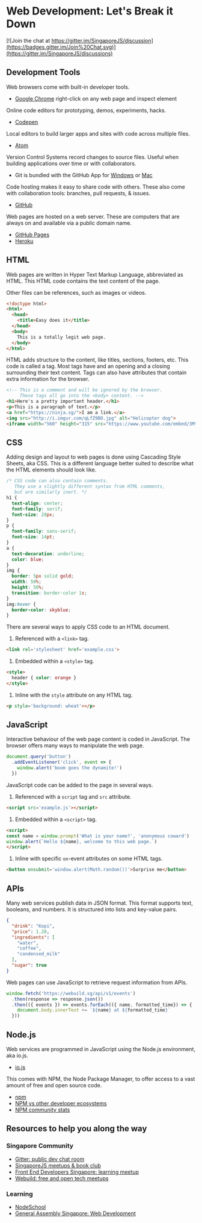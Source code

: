# Web Development: Let's Break it Down
[![Join the chat at https://gitter.im/SingaporeJS/discussion](https://badges.gitter.im/Join%20Chat.svg)](https://gitter.im/SingaporeJS/discussions)

## Development Tools
Web browsers come with built-in developer tools.
- [Google Chrome](https://www.google.com/chrome/browser/desktop/) right-click on any web page and inspect element

Online code editors for prototyping, demos, experiments, hacks.
- [Codepen](http://codepen.io/)

Local editors to build larger apps and sites with code across multiple files.
- [Atom](https://atom.io/)

Version Control Systems record changes to source files. Useful when building applications over time or with collaborators.
- Git is bundled with the GitHub App for [Windows](https://windows.github.com/) or [Mac](https://mac.github.com/)

Code hosting makes it easy to share code with others. These also come with collaboration tools: branches, pull requests, & issues.
- [GitHub](https://github.com/)

Web pages are hosted on a web server. These are computers that are always on and available via a public domain name.
- [GitHub Pages](https://pages.github.com/)
- [Heroku](https://www.heroku.com/)

## HTML
Web pages are written in Hyper Text Markup Language, abbreviated as HTML. This HTML code contains the text content of the page.

Other files can be references, such as images or videos.

```html
<!doctype html>
<html>
  <head>
    <title>Easy does it</title>
  </head>
  <body>
    This is a totally legit web page.
  </body>
</html>
```

HTML adds structure to the content, like titles, sections, footers, etc. This code is called a tag. Most tags have and an opening and a closing surrounding their text content. Tags can also have attributes that contain extra information for the browser.

```html
<!-- This is a comment and will be ignored by the browser.
     These tags all go into the <body> content. -->
<h1>Here's a pretty important header.</h1>
<p>This is a paragraph of text.</p>
<a href="https://ninja.sg/">I am a link.</a>
<img src="http://i.imgur.com/qLfZ9BO.jpg" alt="Helicopter dog">
<iframe width="560" height="315" src="https://www.youtube.com/embed/3MteSlpxCpo"></iframe>
```

## CSS
Adding design and layout to web pages is done using Cascading Style Sheets, aka CSS. This is a different language better suited to describe what the HTML elements should look like.

```css
/* CSS code can also contain comments.
   They use a slightly different syntax from HTML comments,
   but are similarly inert. */
h1 {
  text-align: center;
  font-family: serif;
  font-size: 28px;
}
p {
  font-family: sans-serif;
  font-size: 14pt;
}
a {
  text-decoration: underline;
  color: blue;
}
img {
  border: 5px solid gold;
  width: 50%;
  height: 50%;
  transition: border-color 1s;
}
img:hover {
  border-color: skyblue;
}
```
There are several ways to apply CSS code to an HTML document.
1. Referenced with a `<link>` tag.
  ```html
  <link rel='stylesheet' href='example.css'>
  ```
1. Embedded within a `<style>` tag.
  ```html
  <style>
    header { color: orange }
  </style>
  ```
1. Inline with the `style` attribute on any HTML tag.
  ```html
  <p style='background: wheat'></p>
  ```

## JavaScript
Interactive behaviour of the web page content is coded in JavaScript. The browser offers many ways to manipulate the web page.
```js
document.query('button')
  .addEventListener('click', event => {
    window.alert('boom goes the dynamite!')
  })
```
JavaScript code can be added to the page in several ways.
1. Referenced with a `script` tag and `src` attribute.
  ```html
  <script src='example.js'></script>
  ```
1. Embedded within a `<script>` tag.
```html
<script>
const name = window.prompt('What is your name?', 'anonymous coward')
window.alert(`Hello ${name}, welcome to this web page.`)
</script>
```
1. Inline with specific `on`-event attributes on some HTML tags.
```html
<button onsubmit='window.alert(Math.random())'>Surprise me</button>
```

## APIs
Many web services publish data in JSON format. This format supports text, booleans, and numbers. It is structured into lists and key-value pairs.
```json
{
  "drink": "Kopi",
  "price": 1.20,
  "ingredients": [
    "water",
    "coffee",
    "condensed_milk"
  ],
  "sugar": true
}
```
Web pages can use JavaScript to retrieve request information from APIs.
```js
window.fetch('https://webuild.sg/api/v1/events')
  .then(response => response.json())
  .then(({ events }) => events.forEach(({ name, formatted_time}) => {
    document.body.innerText += `${name} at ${formatted_time}`
  }))
```

## Node.js
Web services are programmed in JavaScript using the Node.js environment, aka io.js.
- [io.js](https://iojs.org/)

This comes with NPM, the Node Package Manager, to offer access to a vast amount of free and open source code.
- [npm](https://www.npmjs.com/)
- [NPM vs other developer ecosystems](http://www.modulecounts.com/)
- [NPM community stats](http://visual.ly/growth-npm)

## Resources to help you along the way

### Singapore Community
- [Gitter: public dev chat room](https://gitter.im/SingaporeJS/discussions)
- [SingaporeJS meetups & book club](http://www.meetup.com/Singapore-JS/)
- [Front End Developers Singapore: learning meetup](http://feds.strikingly.com/)
- [Webuild: free and open tech meetups](https://webuild.sg/)

### Learning
- [NodeSchool](http://nodeschool.io/)
- [General Assembly Singapore: Web Development](https://generalassemb.ly/education?topic=6)
